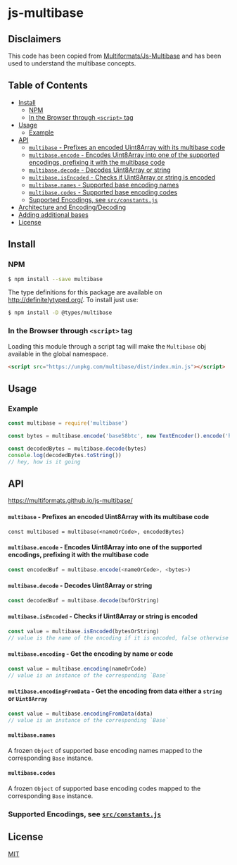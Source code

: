 js-multibase
============

## Disclaimers

This code has been copied from [Multiformats/Js-Multibase](https://github.com/multiformats/js-multibase) and has been used to understand the multibase concepts.

## Table of Contents

- [Install](#install)
  - [NPM](#npm)
  - [In the Browser through `<script>` tag](#in-the-browser-through-script-tag)
- [Usage](#usage)
  - [Example](#example)
- [API](#api)
  - [`multibase` - Prefixes an encoded Uint8Array with its multibase code](#multibase---prefixes-an-encoded-Uint8Array-with-its-multibase-code)
  - [`multibase.encode` - Encodes Uint8Array into one of the supported encodings, prefixing it with the multibase code](#multibaseencode---encodes-Uint8Array-into-one-of-the-supported-encodings-prefixing-it-with-the-multibase-code)
  - [`multibase.decode` - Decodes Uint8Array or string](#multibasedecode---decodes-Uint8Array-or-string)
  - [`multibase.isEncoded` - Checks if Uint8Array or string is encoded](#multibaseisencoded---checks-if-Uint8Array-or-string-is-encoded)
  - [`multibase.names` - Supported base encoding names](#multibasenames)
  - [`multibase.codes` - Supported base encoding codes](#multibasecodes)
  - [Supported Encodings, see `src/constants.js`](#supported-encodings-see-srcconstantsjs)
- [Architecture and Encoding/Decoding](#architecture-and-encodingdecoding)
- [Adding additional bases](#adding-additional-bases)
- [License](#license)

## Install

### NPM

```sh
$ npm install --save multibase
```

The type definitions for this package are available on http://definitelytyped.org/. To install just use:

```sh
$ npm install -D @types/multibase
```

### In the Browser through `<script>` tag

Loading this module through a script tag will make the ```Multibase``` obj available in the global namespace.

```html
<script src="https://unpkg.com/multibase/dist/index.min.js"></script>
```

## Usage

### Example

```JavaScript
const multibase = require('multibase')

const bytes = multibase.encode('base58btc', new TextEncoder().encode('hey, how is it going'))

const decodedBytes = multibase.decode(bytes)
console.log(decodedBytes.toString())
// hey, how is it going
```

## API
https://multiformats.github.io/js-multibase/

#### `multibase` - Prefixes an encoded Uint8Array with its multibase code

```
const multibased = multibase(<nameOrCode>, encodedBytes)
```

#### `multibase.encode` - Encodes Uint8Array into one of the supported encodings, prefixing it with the multibase code

```JavaScript
const encodedBuf = multibase.encode(<nameOrCode>, <bytes>)
```

#### `multibase.decode` - Decodes Uint8Array or string

```JavaScript
const decodedBuf = multibase.decode(bufOrString)
```

#### `multibase.isEncoded` - Checks if Uint8Array or string is encoded

```JavaScript
const value = multibase.isEncoded(bytesOrString)
// value is the name of the encoding if it is encoded, false otherwise
```

#### `multibase.encoding` - Get the encoding by name or code

```JavaScript
const value = multibase.encoding(nameOrCode)
// value is an instance of the corresponding `Base`
```

#### `multibase.encodingFromData` - Get the encoding from data either a `string` or `Uint8Array`

```JavaScript
const value = multibase.encodingFromData(data)
// value is an instance of the corresponding `Base`
```

#### `multibase.names`

A frozen `Object` of supported base encoding names mapped to the corresponding `Base` instance.

#### `multibase.codes`

A frozen `Object` of supported base encoding codes  mapped to the corresponding `Base` instance.

### Supported Encodings, see [`src/constants.js`](/src/constants.js)

## License

[MIT](LICENSE)